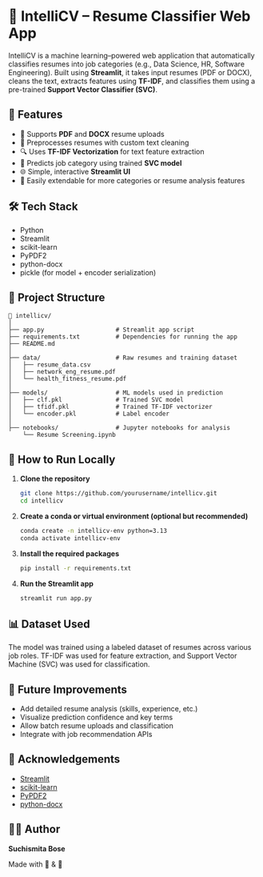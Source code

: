 # 📝 IntelliCV – Resume Classifier Web App

IntelliCV is a machine learning–powered web application that automatically classifies resumes into job categories (e.g., Data Science, HR, Software Engineering). Built using **Streamlit**, it takes input resumes (PDF or DOCX), cleans the text, extracts features using **TF-IDF**, and classifies them using a pre-trained **Support Vector Classifier (SVC)**.

## 🚀 Features

- 📄 Supports **PDF** and **DOCX** resume uploads
- 🧹 Preprocesses resumes with custom text cleaning
- 🔍 Uses **TF-IDF Vectorization** for text feature extraction
- 🧠 Predicts job category using trained **SVC model**
- 🌐 Simple, interactive **Streamlit UI**
- 🧰 Easily extendable for more categories or resume analysis features

## 🛠️ Tech Stack

- Python
- Streamlit
- scikit-learn
- PyPDF2
- python-docx
- pickle (for model + encoder serialization)

## 📂 Project Structure

```
📁 intellicv/
│
├── app.py                    # Streamlit app script
├── requirements.txt          # Dependencies for running the app
├── README.md
│
├── data/                     # Raw resumes and training dataset
│   ├── resume_data.csv
│   ├── network_eng_resume.pdf
│   └── health_fitness_resume.pdf
│
├── models/                   # ML models used in prediction
│   ├── clf.pkl               # Trained SVC model
│   ├── tfidf.pkl             # Trained TF-IDF vectorizer
│   └── encoder.pkl           # Label encoder
│
├── notebooks/                # Jupyter notebooks for analysis
    └── Resume Screening.ipynb
```

## 🧪 How to Run Locally

1. **Clone the repository**

   ```bash
   git clone https://github.com/yourusername/intellicv.git
   cd intellicv
   ```

2. **Create a conda or virtual environment (optional but recommended)**

   ```bash
   conda create -n intellicv-env python=3.13
   conda activate intellicv-env
   ```

3. **Install the required packages**

   ```bash
   pip install -r requirements.txt
   ```

4. **Run the Streamlit app**
   ```bash
   streamlit run app.py
   ```

## 📊 Dataset Used

The model was trained using a labeled dataset of resumes across various job roles. TF-IDF was used for feature extraction, and Support Vector Machine (SVC) was used for classification.

## 🔮 Future Improvements

- Add detailed resume analysis (skills, experience, etc.)
- Visualize prediction confidence and key terms
- Allow batch resume uploads and classification
- Integrate with job recommendation APIs

## 🙌 Acknowledgements

- [Streamlit](https://streamlit.io/)
- [scikit-learn](https://scikit-learn.org/)
- [PyPDF2](https://pypi.org/project/PyPDF2/)
- [python-docx](https://python-docx.readthedocs.io/)

## 🧑‍💻 Author

**Suchismita Bose**


Made with 💚 & 🐍
